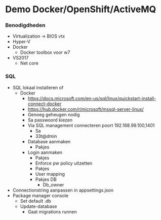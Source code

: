 # Demo Docker/OpenShift/ActiveMQ

### Benodigdheden
- Virtualization -> BIOS vtx
- Hyper-V
- Docker
  - Docker toolbox voor w7
- VS2017
  - Net core

### SQL
- SQL lokaal installeren of 
  - Docker
    - https://docs.microsoft.com/en-us/sql/linux/quickstart-install-connect-docker
    - https://hub.docker.com/r/microsoft/mssql-server-linux/
    - Genoeg geheugen nodig
    - Sa passwoord kiezen
    - Via SQL management connecteren poort 192.168.99.100,1401
      - Sa
      - 33t@dmin
    - Database aanmaken
      - Pakjes
    - Login aanmaken
      - Pakjes
      - Enforce pw policy uitzetten
      - Pakjes
      - User mapping
      - Pakjes DB
        - Db_owner
- Connectionstring aanpassen in appsettings.json
- Package manager console
  - Set default .db
  - Update-database
    - Gaat migrations runnen

### Message Broker
#### Rabbitmq 
Staat momenteel op docker in container geinstalleerd (kan ook lokaal)  
https://hub.docker.com/_/rabbitmq/  

docker run -d --hostname my-rabbit --name some-rabbit rabbitmq:3  
docker run -d --hostname my-rabbit --name some-rabbit rabbitmq:3-management

OF

docker run -d --hostname my-rabbit --name some-rabbit -p 4369:4369 -p 5671:5671 -p 5672:5672 -p 15672:15672 rabbitmq  
docker exec some-rabbit rabbitmq-plugins enable rabbitmq_management

address aanpassen: 192.168.99.100:5672
management = 192.168.99.100:15672
Lokaal -> Erlang nodig

#### ActiveMQ
Lokaal -> geen image op dockerhub  
Download Java JRE  
Set JAVA_HOME -> Systeemvariabele naar pad JRE en restart pc  
Download activemq  
Bin\activemq run  
Web console -> http://127.0.0.1:8161/admin/  
Queue ->  http://127.0.0.1:5762  
url aanpassen in appsettings  

Links:
https://github.com/pencil42be/workshop-netcore
https://docs.microsoft.com/en-us/dotnet/standard/microservices-architecture/multi-container-microservice-net-applications/integration-event-based-microservice-communications
https://docs.microsoft.com/en-us/azure/architecture/patterns/event-sourcing
OpenShiftURL: https://openshift.gentgrp.gent.be:8443
